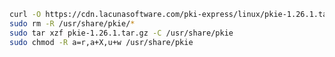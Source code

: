 ﻿```sh
curl -O https://cdn.lacunasoftware.com/pki-express/linux/pkie-1.26.1.tar.gz
sudo rm -R /usr/share/pkie/*
sudo tar xzf pkie-1.26.1.tar.gz -C /usr/share/pkie
sudo chmod -R a=r,a+X,u+w /usr/share/pkie
```
